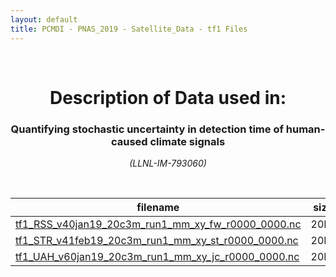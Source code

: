 ```yaml
---
layout: default
title: PCMDI - PNAS_2019 - Satellite_Data - tf1 Files
---
```


<br>
<center>
    <p>
        <h1>Description of Data used in:</h1>
        <h3>Quantifying stochastic uncertainty in detection time of human-caused climate signals</h3>
    </p>
    <p><em>(LLNL-IM-793060)</em></p>
</center>
<br>

filename | size
   ---   | ---:
[tf1_RSS_v40jan19_20c3m_run1_mm_xy_fw_r0000_0000.nc](https://pcmdi.llnl.gov/climate-data/PNAS_2019/Satellite_Data/tf1/tf1_RSS_v40jan19_20c3m_run1_mm_xy_fw_r0000_0000.nc) | 20M
[tf1_STR_v41feb19_20c3m_run1_mm_xy_st_r0000_0000.nc](https://pcmdi.llnl.gov/climate-data/PNAS_2019/Satellite_Data/tf1/tf1_STR_v41feb19_20c3m_run1_mm_xy_st_r0000_0000.nc) | 20M
[tf1_UAH_v60jan19_20c3m_run1_mm_xy_jc_r0000_0000.nc](https://pcmdi.llnl.gov/climate-data/PNAS_2019/Satellite_Data/tf1/tf1_UAH_v60jan19_20c3m_run1_mm_xy_jc_r0000_0000.nc) | 20M